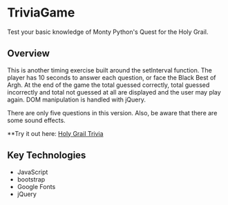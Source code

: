 # TriviaGame
Test your basic knowledge of Monty Python's Quest for the Holy Grail.

## Overview
This is another timing exercise built around the setInterval function. The player has 10 seconds to answer each question, or face the Black Best of Argh. At the end of the game the total guessed correctly, total guessed incorrectly and total not guessed at all are displayed and the user may play again. DOM manipulation is handled with jQuery. 

There are only five questions in this version. Also, be aware that there are some sound effects. 

**Try it out here: [Holy Grail Trivia](http://rgerboth.github.io/Trivia-Game/ "Title")

## Key Technologies

* JavaScript
* bootstrap
* Google Fonts
* jQuery
